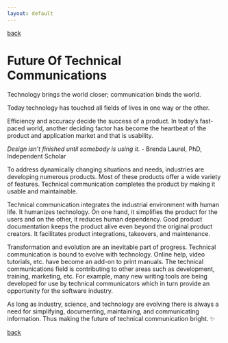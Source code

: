 ```yaml
---
layout: default
---
```


[back](../)

# Future Of Technical Communications


Technology brings the world closer; communication binds the world.

Today technology has touched all fields of lives in one way or the other.

Efficiency and accuracy decide the success of a product. In today’s fast-paced world, another deciding factor has become the heartbeat of the product and application market and that is usability.

*Design isn’t finished until somebody is using it.* - Brenda Laurel, PhD, Independent Scholar

To address dynamically changing situations and needs, industries are developing numerous products. Most of these products offer a wide variety of features. Technical communication completes the product by making it usable and maintainable.

Technical communication integrates the industrial environment with human life. It humanizes technology. On one hand, it simplifies the product for the users and on the other, it reduces human dependency. Good product documentation keeps the product alive even beyond the original product creators. It facilitates product integrations, takeovers, and maintenance.

Transformation and evolution are an inevitable part of progress. Technical communication is bound to evolve with technology. Online help, video tutorials, etc. have become an add-on to print manuals.
The technical communications field is contributing to other areas such as development, training, marketing, etc. For example, many new writing tools are being developed for use by technical communicators which in turn provide an opportunity for the software industry.

As long as industry, science, and technology are evolving there is always a need for simplifying, documenting, maintaining, and communicating information.  Thus making the future of technical communication  bright. :sparkles:

[back](../)
